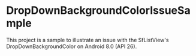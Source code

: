 # DropDownBackgroundColorIssueSample
This project is a sample to illustrate an issue with the SfListView's DropDownBackgroundColor on Android 8.0 (API 26).
